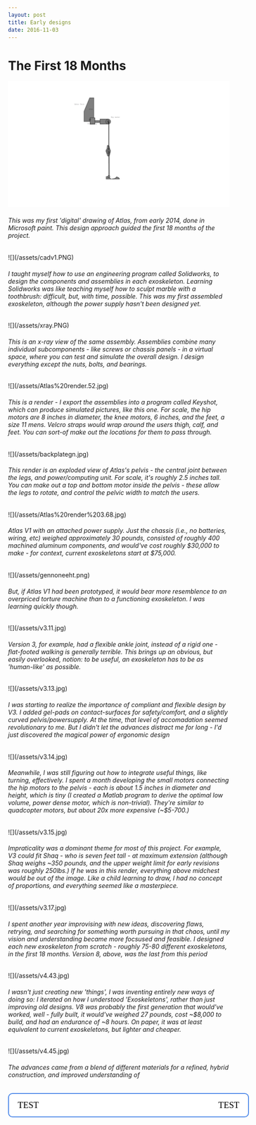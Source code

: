 ```yaml
---
layout: post
title: Early designs
date: 2016-11-03
---
```

<style>
.flex-container {
    width: 100%;
    background-color: white;
    color: black;
    padding: 14px 20px;
    margin: 8px 0;
    border: 2px solid #4a86e8;
    border-radius: 10px;
    cursor: pointer;
    font-size: 20px;
    font-family: Nobile;
    display: flex;
    flex-flow: row wrap;
    justify-content: space-between;
}
.bleft {
    float: left;
}
.bright {
    float: right;
}
</style>
# The First 18 Months 
![](/assets/progenitor.png)
<h6>This was my first 'digital' drawing of Atlas, from early 2014, done in Microsoft paint. This design approach guided the first 18 months of the project. </h6>
![](/assets/cadv1.PNG)
<h6>I taught myself how to use an engineering program called Solidworks, to design the components and assemblies in each exoskeleton. Learning Solidworks was like teaching myself how to sculpt marble with a toothbrush: difficult, but, with time, possible. This was my first assembled exoskeleton, although the power supply hasn't been designed yet.</h6>
![](/assets/xray.PNG)
<h6>This is an x-ray view of the same assembly. Assemblies combine many individual subcomponents - like screws or chassis panels - in a virtual space, where you can test and simulate the overall design. I design everything except the nuts, bolts, and bearings.</h6>
![](/assets/Atlas%20render.52.jpg)
<h6>This is a render - I export the assemblies into a program called Keyshot, which can produce simulated pictures, like this one. For scale, the hip motors are 8 inches in diameter, the knee motors, 6 inches, and the feet, a size 11 mens. Velcro straps would wrap around the users thigh, calf, and feet. You can sort-of make out the locations for them to pass through.</h6>
![](/assets/backplategn.jpg)
<h6>This render is an exploded view of Atlas's pelvis - the central joint between the legs, and power/computing unit. For scale, it's roughly 2.5 inches tall. You can make out a top and bottom motor inside the pelvis - these allow the legs to rotate, and control the pelvic width to match the users.</h6>
![](/assets/Atlas%20render%203.68.jpg)
<h6>Atlas V1 with an attached power supply. Just the chassis (i.e., no batteries, wiring, etc) weighed approximately 30 pounds, consisted of roughly 400 machined aluminum components, and would've cost roughly $30,000 to make - for context, current exoskeletons start at $75,000. </h6>
![](/assets/gennoneeht.png)
<h6>But, if Atlas V1 had been prototyped, it would bear more resemblence to an overpriced torture machine than to a functioning exoskeleton. I was learning quickly though. </h6>
![](/assets/v3.11.jpg)
<h6>Version 3, for example, had a flexible ankle joint, instead of a rigid one - flat-footed walking is generally terrible. This brings up an obvious, but easily overlooked, notion: to be useful, an exoskeleton has to be as 'human-like' as possible.</h6>
![](/assets/v3.13.jpg)
<h6>I was starting to realize the importance of compliant and flexible design by V3. I added gel-pads on contact-surfaces for safety/comfort, and a slightly curved pelvis/powersupply. At the time, that level of accomadation seemed revolutionary to me. But I didn't let the advances distract me for long - I'd just discovered the magical power of ergonomic design</h6>
![](/assets/v3.14.jpg)
<h6>Meanwhile, I was still figuring out how to integrate useful things, like turning, effectively. I spent a month developing the small motors connecting the hip motors to the pelvis - each is about 1.5 inches in diameter and height, which is tiny (I created a Matlab program to derive the optimal low volume, power dense motor, which is non-trivial). They're similar to quadcopter motors, but about 20x more expensive (~$5-700.)</h6>
![](/assets/v3.15.jpg)
<h6>Impraticality was a dominant theme for most of this project. For example, V3 could fit Shaq - who is seven feet tall - at maximum extension (although Shaq weighs ~350 pounds, and the upper weight limit for early revisions was roughly 250lbs.) If he was in this render, everything above midchest would be out of the image. Like a child learning to draw, I had no concept of proportions, and everything seemed like a masterpiece.</h6>
![](/assets/v3.17.jpg)
<h6>I spent another year improvising with new ideas, discovering flaws, retrying, and searching for something worth pursuing in that chaos, until my vision and understanding became more focsused and feasible. I designed each new exoskeleton from scratch - roughly 75-80 different exoskeletons, in the first 18 months. Version 8, above, was the last from this period</h6>
![](/assets/v4.43.jpg)
<h6>I wasn't just creating new 'things', I was inventing entirely new ways of doing so: I iterated on how I understood 'Exoskeletons', rather than just improving old designs. V8 was probably the first generation that would've worked, well - fully built, it would've weighed 27 pounds, cost ~$8,000 to build, and had an endurance of ~8 hours. On paper, it was at least equivalent to current exoskeletons, but lighter and cheaper.</h6>
![](/assets/v4.45.jpg)
<h6>The advances came from a blend of different materials for a refined, hybrid construction, and improved understanding of     </h6>

<div class="flex-container">
  <div class="bleft">TEST</div>
  <div class="bright">TEST</div>
</div>
